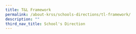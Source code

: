 ```yaml
---
title: T&L Framework
permalink: /about-krss/schools-directions/tl-framework/
description: ""
third_nav_title: School's Direction
---
```

